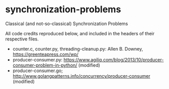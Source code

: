 # synchronization-problems
Classical (and not-so-classical) Synchronization Problems

All code credits reproduced below, and included in the headers of their respective files.

- counter.c, counter.py, threading-cleanup.py: Allen B. Downey, https://greenteapress.com/wp/
- producer-consumer.py: https://www.agiliq.com/blog/2013/10/producer-consumer-problem-in-python/ (modified)
- producer-consumer.go; http://www.golangpatterns.info/concurrency/producer-consumer (modified)
